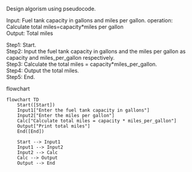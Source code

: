 Design algorism using pseudocode.  

Input: Fuel tank capacity in gallons and miles per gallon. 
operation: Calculate total miles=capacity*miles per gallon  
Output: Total miles  

Step1: Start.  
Step2: Input the fuel tank capacity in gallons and the miles per gallon as capacity 
and miles_per_gallon respectively.  
Step3: Calculate the total miles = capacity*miles_per_gallon.  
Step4: Output the total miles.  
Step5: End. 

flowchart
```mermaid
flowchart TD
    Start([Start])
    Input1["Enter the fuel tank capacity in gallons"]
    Input2["Enter the miles per gallon"]
    Calc["Calculate total miles = capacity * miles_per_gallon"]
    Output["Print total miles"]
    End([End])

    Start --> Input1
    Input1 --> Input2
    Input2 --> Calc
    Calc --> Output
    Output --> End
